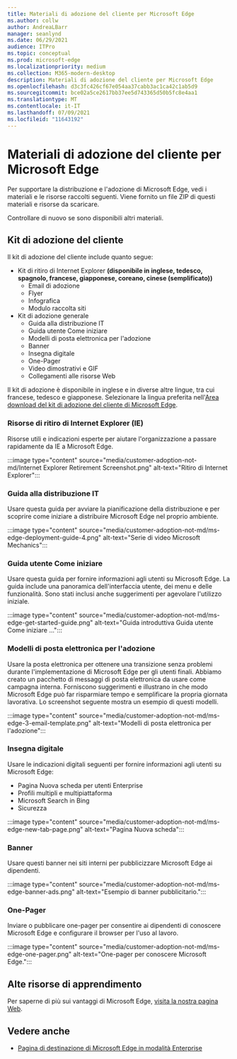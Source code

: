 ```yaml
---
title: Materiali di adozione del cliente per Microsoft Edge
ms.author: collw
author: AndreaLBarr
manager: seanlynd
ms.date: 06/29/2021
audience: ITPro
ms.topic: conceptual
ms.prod: microsoft-edge
ms.localizationpriority: medium
ms.collection: M365-modern-desktop
description: Materiali di adozione del cliente per Microsoft Edge
ms.openlocfilehash: d3c3fc426cf67e054aa37cabb3ac1ca42c1ab5d9
ms.sourcegitcommit: bce02a5ce2617bb37ee5d743365d50b5fc8e4aa1
ms.translationtype: MT
ms.contentlocale: it-IT
ms.lasthandoff: 07/09/2021
ms.locfileid: "11643192"
---
```

# <a name="customer-adoption-materials-for-microsoft-edge"></a>Materiali di adozione del cliente per Microsoft Edge

Per supportare la distribuzione e l'adozione di Microsoft Edge, vedi i materiali e le risorse raccolti seguenti. Viene fornito un file ZIP di questi materiali e risorse da scaricare.

Controllare di nuovo se sono disponibili altri materiali.

## <a name="customer-adoption-kit"></a>Kit di adozione del cliente

Il kit di adozione del cliente include quanto segue:
- Kit di ritiro di Internet Explorer **(disponibile in inglese, tedesco, spagnolo, francese, giapponese, coreano, cinese (semplificato))**
    - Email di adozione
    - Flyer
    - Infografica
    - Modulo raccolta siti
- Kit di adozione generale
    - Guida alla distribuzione IT
    - Guida utente Come iniziare
    - Modelli di posta elettronica per l'adozione
    - Banner
    - Insegna digitale
    - One-Pager
    - Video dimostrativi e GIF
    - Collegamenti alle risorse Web

Il kit di adozione è disponibile in inglese e in diverse altre lingue, tra cui francese, tedesco e giapponese. Selezionare la lingua preferita nell'[Area download del kit di adozione del cliente di Microsoft Edge](https://www.microsoft.com/download/details.aspx?id=102119).

### <a name="internet-explorer-ie-retirement-resources"></a>Risorse di ritiro di Internet Explorer (IE)

Risorse utili e indicazioni esperte per aiutare l'organizzazione a passare rapidamente da IE a Microsoft Edge.

:::image type="content" source="media/customer-adoption-not-md/Internet Explorer Retirement Screenshot.png" alt-text="Ritiro di Internet Explorer":::

### <a name="it-deployment-guide"></a>Guida alla distribuzione IT

Usare questa guida per avviare la pianificazione della distribuzione e per scoprire come iniziare a distribuire Microsoft Edge nel proprio ambiente.

:::image type="content" source="media/customer-adoption-not-md/ms-edge-deployment-guide-4.png" alt-text="Serie di video Microsoft Mechanics":::

### <a name="how-to-get-started-user-guide"></a>Guida utente Come iniziare

Usare questa guida per fornire informazioni agli utenti su Microsoft Edge. La guida include una panoramica dell'interfaccia utente, dei menu e delle funzionalità. Sono stati inclusi anche suggerimenti per agevolare l'utilizzo iniziale.

:::image type="content" source="media/customer-adoption-not-md/ms-edge-get-started-guide.png" alt-text="Guida introduttiva Guida utente Come iniziare ...":::

### <a name="adoption-email-templates"></a>Modelli di posta elettronica per l'adozione

Usare la posta elettronica per ottenere una transizione senza problemi durante l'implementazione di Microsoft Edge per gli utenti finali. Abbiamo creato un pacchetto di messaggi di posta elettronica da usare come campagna interna. Forniscono suggerimenti e illustrano in che modo Microsoft Edge può far risparmiare tempo e semplificare la propria giornata lavorativa. Lo screenshot seguente mostra un esempio di questi modelli.

:::image type="content" source="media/customer-adoption-not-md/ms-edge-3-email-template.png" alt-text="Modelli di posta elettronica per l'adozione":::

### <a name="digital-signage"></a>Insegna digitale

Usare le indicazioni digitali seguenti per fornire informazioni agli utenti su Microsoft Edge:

- Pagina Nuova scheda per utenti Enterprise
- Profili multipli e multipiattaforma
- Microsoft Search in Bing
- Sicurezza

:::image type="content" source="media/customer-adoption-not-md/ms-edge-new-tab-page.png" alt-text="Pagina Nuova scheda":::

### <a name="banners"></a>Banner

Usare questi banner nei siti interni per pubblicizzare Microsoft Edge ai dipendenti.

:::image type="content" source="media/customer-adoption-not-md/ms-edge-banner-ads.png" alt-text="Esempio di banner pubblicitario.":::

### <a name="one-pagers"></a>One-Pager

Inviare o pubblicare one-pager per consentire ai dipendenti di conoscere Microsoft Edge e configurare il browser per l'uso al lavoro.

:::image type="content" source="media/customer-adoption-not-md/ms-edge-one-pager.png" alt-text="One-pager per conoscere Microsoft Edge.":::

## <a name="other-learning-resources"></a>Alte risorse di apprendimento

Per saperne di più sui vantaggi di Microsoft Edge, [visita la nostra pagina Web](https://www.microsoft.com/edge/business).

## <a name="see-also"></a>Vedere anche

- [Pagina di destinazione di Microsoft Edge in modalità Enterprise](https://aka.ms/EdgeEnterprise)
